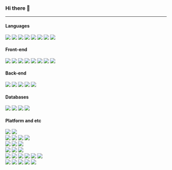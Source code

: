 ### Hi there 👋
<hr>

#### Languages
<div>
  <img src="https://img.shields.io/badge/JavaScript-F7DF1E?style=for-the-badge&logo=JSS&logoColor=black"/>
  <img src="https://img.shields.io/badge/TypeScript-3178C6?style=for-the-badge&logo=TypeScript&logoColor=white"/>
  <img src="https://img.shields.io/badge/C-A8B9CC?style=for-the-badge&logo=C&logoColor=black"/>
  <img src="https://img.shields.io/badge/C++-00599C?style=for-the-badge&logo=C%2B%2B&logoColor=white"/>
  <img src="https://img.shields.io/badge/C&sharp;-239120?style=for-the-badge&logo=C Sharp&logoColor=white"/>
  <img src="https://img.shields.io/badge/Ruby-CC342D?style=for-the-badge&logo=Ruby&logoColor=white"/>
  <img src="https://img.shields.io/badge/Qt-41CD52?style=for-the-badge&logo=Qt&logoColor=white"/>
  <img src="https://img.shields.io/badge/AutoHotKey-334455?style=for-the-badge&logo=AutoHotkey&logoColor=white"/>
</div>

#### Front-end
<div>
  <img src="https://img.shields.io/badge/React-61DAFB?style=for-the-badge&logo=React&logoColor=black"/>
  <img src="https://img.shields.io/badge/React Native-61DAFB?style=for-the-badge&logo=React&logoColor=black"/>
  <img src="https://img.shields.io/badge/Next.js-000000?style=for-the-badge&logo=Next.js&logoColor=white"/>
  <img src="https://img.shields.io/badge/Electron-47848F?style=for-the-badge&logo=Electron&logoColor=white"/>
  <img src="https://img.shields.io/badge/HTML-E34F26?style=for-the-badge&logo=HTML5&logoColor=white"/>
  <img src="https://img.shields.io/badge/CSS-1572B6?style=for-the-badge&logo=CSS3&logoColor=white"/>
  <img src="https://img.shields.io/badge/Sass-CC6699?style=for-the-badge&logo=Sass&logoColor=white"/>
  <img src="https://img.shields.io/badge/jQuery-0769AD?style=for-the-badge&logo=jQuery&logoColor=white"/>
</div>

#### Back-end
<div>
  <img src="https://img.shields.io/badge/Node.js-339933?style=for-the-badge&logo=Node.js&logoColor=white"/>
  <img src="https://img.shields.io/badge/Express-000000?style=for-the-badge&logo=Express&logoColor=white"/>
  <img src="https://img.shields.io/badge/Nest.js-E0234E?style=for-the-badge&logo=NestJS&logoColor=white"/>
  <img src="https://img.shields.io/badge/Rails-CC0000?style=for-the-badge&logo=Ruby on Rails&logoColor=white"/>
  <img src="https://img.shields.io/badge/NGINX-009639?style=for-the-badge&logo=NGINX&logoColor=white"/>
</div>

#### Databases
<div>
  <img src="https://img.shields.io/badge/MongoDB-47A248?style=for-the-badge&logo=MongoDB&logoColor=white"/>
  <img src="https://img.shields.io/badge/InfluxDB-22ADF6?style=for-the-badge&logo=InfluxDB&logoColor=white"/>
  <img src="https://img.shields.io/badge/Redis-DC382D?style=for-the-badge&logo=Redis&logoColor=white"/>
  <img src="https://img.shields.io/badge/MySQL-4479A1?style=for-the-badge&logo=MySQL&logoColor=white"/>
</div>

#### Platform and etc
<div>
  <img src="https://img.shields.io/badge/Azure-0078D4?style=for-the-badge&logo=Microsoft Azure&logoColor=white"/>
  <img src="https://img.shields.io/badge/AWS-232F3E?style=for-the-badge&logo=Amazon AWS&logoColor=white"/>
</div>

<div>
  <img src="https://img.shields.io/badge/Docker-2496ED?style=for-the-badge&logo=Docker&logoColor=white"/>
  <img src="https://img.shields.io/badge/RabbitMQ-FF6600?style=for-the-badge&logo=RabbitMQ&logoColor=white"/>
  <img src="https://img.shields.io/badge/Kafka-231F20?style=for-the-badge&logo=Apache Kafka&logoColor=white"/>
  <img src="https://img.shields.io/badge/Mosquitto-3C5280?style=for-the-badge&logo=Eclipse Mosquitto&logoColor=white"/>
</div>

<div>
  <img src="https://img.shields.io/badge/Git-F05032?style=for-the-badge&logo=Git&logoColor=white"/>
  <img src="https://img.shields.io/badge/Google Analytics-E37400?style=for-the-badge&logo=Google Analytics&logoColor=white"/>
  <img src="https://img.shields.io/badge/Firebase-FFCA28?style=for-the-badge&logo=Firebase&logoColor=black"/>
</div>

<div>
  <img src="https://img.shields.io/badge/Elasticsearch-005571?style=for-the-badge&logo=Elasticsearch&logoColor=white"/>
  <img src="https://img.shields.io/badge/Logstash-005571?style=for-the-badge&logo=Logstash&logoColor=white"/>
  <img src="https://img.shields.io/badge/Kibana-005571?style=for-the-badge&logo=Kibana&logoColor=white"/>
</div>

<div>
  <img src="https://img.shields.io/badge/Arm-0091BD?style=for-the-badge&logo=Arm&logoColor=white"/>
  <img src="https://img.shields.io/badge/ST-03234B?style=for-the-badge&logo=STMicroelectronics&logoColor=white"/>
  <img src="https://img.shields.io/badge/Raspberry Pi-A22846?style=for-the-badge&logo=Raspberry Pi&logoColor=white"/>
  <img src="https://img.shields.io/badge/Arduino-00979D?style=for-the-badge&logo=Arduino&logoColor=white"/>
  <img src="https://img.shields.io/badge/OpenCV-5C3EE8?style=for-the-badge&logo=OpenCV&logoColor=white"/>
  <img src="https://img.shields.io/badge/Unity-FFFFFF?style=for-the-badge&logo=Unity&logoColor=black"/>
</div>

<div>
  <img src="https://img.shields.io/badge/Photoshop-31A8FF?style=for-the-badge&logo=Adobe Photoshop&logoColor=white"/>
  <img src="https://img.shields.io/badge/Lightroom-31A8FF?style=for-the-badge&logo=Adobe Lightroom&logoColor=white"/>
  <img src="https://img.shields.io/badge/Premiere-9999FF?style=for-the-badge&logo=Adobe Premiere Pro&logoColor=white"/>
  <img src="https://img.shields.io/badge/XD-FF61F6?style=for-the-badge&logo=Adobe XD&logoColor=white"/>
  <img src="https://img.shields.io/badge/Figma-F24E1E?style=for-the-badge&logo=Figma&logoColor=white"/>
</div>

<!--
[![Anurag's GitHub stats](https://github-readme-stats.vercel.app/api?username=ChanHyuk-Im&count_private=true&show_icons=true&theme=darcula)](https://github.com/anuraghazra/github-readme-stats)
-->

<!--
[![Top Langs](https://github-readme-stats.vercel.app/api/top-langs/?username=ChanHyuk-Im&layout=compact&theme=darcula)](https://github.com/anuraghazra/github-readme-stats)
-->

<!--
**ChanHyuk-Im/ChanHyuk-Im** is a ✨ _special_ ✨ repository because its `README.md` (this file) appears on your GitHub profile.

Here are some ideas to get you started:

- 🔭 I’m currently working on ...
- 🌱 I’m currently learning ...
- 👯 I’m looking to collaborate on ...
- 🤔 I’m looking for help with ...
- 💬 Ask me about ...
- 📫 How to reach me: ...
- 😄 Pronouns: ...
- ⚡ Fun fact: ...
-->
